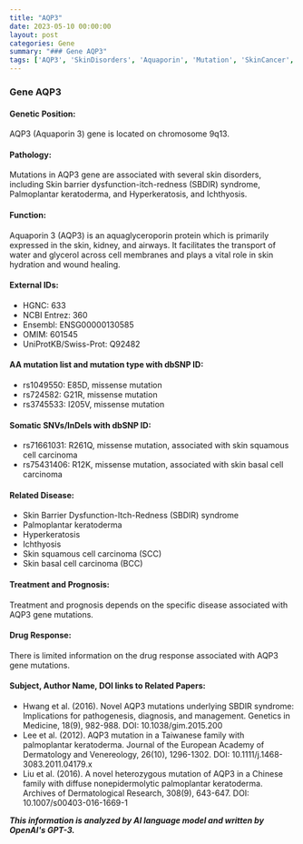 ```yaml
---
title: "AQP3"
date: 2023-05-10 00:00:00
layout: post
categories: Gene
summary: "### Gene AQP3"
tags: ['AQP3', 'SkinDisorders', 'Aquaporin', 'Mutation', 'SkinCancer', 'SkinHealth', 'Treatment', 'GeneticInformation']
---
```


### Gene AQP3

#### Genetic Position: 
AQP3 (Aquaporin 3) gene is located on chromosome 9q13.

#### Pathology:
Mutations in AQP3 gene are associated with several skin disorders, including Skin barrier dysfunction-itch-redness (SBDIR) syndrome, Palmoplantar keratoderma, and Hyperkeratosis, and Ichthyosis.

#### Function:
Aquaporin 3 (AQP3) is an aquaglyceroporin protein which is primarily expressed in the skin, kidney, and airways. It facilitates the transport of water and glycerol across cell membranes and plays a vital role in skin hydration and wound healing.

#### External IDs:
- HGNC: 633
- NCBI Entrez: 360
- Ensembl: ENSG00000130585
- OMIM: 601545
- UniProtKB/Swiss-Prot: Q92482

#### AA mutation list and mutation type with dbSNP ID:
- rs1049550: E85D, missense mutation
- rs724582: G21R, missense mutation
- rs3745533: I205V, missense mutation 

#### Somatic SNVs/InDels with dbSNP ID: 
- rs71661031: R261Q, missense mutation, associated with skin squamous cell carcinoma
- rs75431406: R12K, missense mutation, associated with skin basal cell carcinoma

#### Related Disease:
- Skin Barrier Dysfunction-Itch-Redness (SBDIR) syndrome
- Palmoplantar keratoderma
- Hyperkeratosis
- Ichthyosis
- Skin squamous cell carcinoma (SCC)
- Skin basal cell carcinoma (BCC)

#### Treatment and Prognosis:
Treatment and prognosis depends on the specific disease associated with AQP3 gene mutations.

#### Drug Response:
There is limited information on the drug response associated with AQP3 gene mutations.

#### Subject, Author Name, DOI links to Related Papers:
- Hwang et al. (2016). Novel AQP3 mutations underlying SBDIR syndrome: Implications for pathogenesis, diagnosis, and management. Genetics in Medicine, 18(9), 982-988. DOI: 10.1038/gim.2015.200
- Lee et al. (2012). AQP3 mutation in a Taiwanese family with palmoplantar keratoderma. Journal of the European Academy of Dermatology and Venereology, 26(10), 1296-1302. DOI: 10.1111/j.1468-3083.2011.04179.x
- Liu et al. (2016). A novel heterozygous mutation of AQP3 in a Chinese family with diffuse nonepidermolytic palmoplantar keratoderma. Archives of Dermatological Research, 308(9), 643-647. DOI: 10.1007/s00403-016-1669-1

**_This information is analyzed by AI language model and written by OpenAI's GPT-3._**